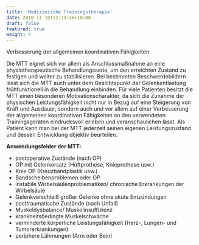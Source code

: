 ```yaml
---
title: 'Medizinische Trainingstherapie'
date: 2018-11-18T12:33:46+10:00
draft: false
featured: true
weight: 4
---
```


Verbesserung der allgemeinen koordinativen Fähigkeiten

Die MTT eignet sich vor allem als Anschlussmaßnahme an eine physiotherapeutische Behandlungsserie, um den erreichten Zustand zu festigen und weiter zu stabilisieren. Bei bestimmten Beschwerdebildern lässt sich die MTT auch unter dem Gesichtspunkt der Gelenkentlastung frühfunktionell in die Behandlung einbinden. Für viele Patienten besitzt die MTT einen besonderen Motivationscharakter, da sich die Zunahme der physischen Leistungsfähigkeit nicht nur in Bezug auf eine Steigerung von Kraft und Ausdauer, sondern auch und vor allem auf einer Verbesserung der allgemeinen koordinativen Fähigkeiten an den verwendeten Trainingsgeräten eindrucksvoll erleben und veranschaulichen lässt. Als Patient kann man bei der MTT jederzeit seinen eigenen Leistungszustand und dessen Entwicklung objektiv beurteilen.

**Anwendungsfelder der MTT:**

- postoperative Zustände (nach OP)
- OP mit Gelenkersatz (Hüftprothese, Knieprothese usw.)
- Knie OP (Kreuzbandplastik usw.)
- Bandscheibenproblemen oder OP
- instabile Wirbelsäulenproblematiken/ chronische Erkrankungen der Wirbelsäule
- Gelenkverschleiß großer Gelenke ohne akute Entzündungen
- posttraumatische Zustände (nach Unfall)
- Muskeldysbalance/ Muskelinsuffizienz
- krankheitsbedingte Muskelschwäche
- verminderte körperliche Leistungsfähigkeit (Herz-, Lungen- und Tumorerkrankungen)
- periphere Lähmungen (Arm oder Bein)
